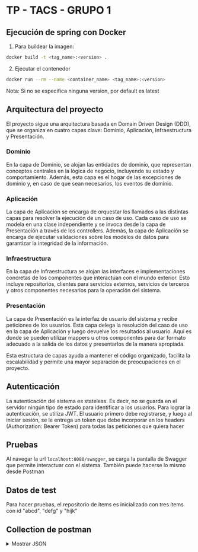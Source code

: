 # TP - TACS - GRUPO 1

## Ejecución de spring con Docker

1) Para buildear la imagen:
```bash
docker build -t <tag_name>:<version> .
```

2) Ejecutar el contenedor
```bash
docker run --rm --name <container_name> <tag_name>:<version>
```

Nota: Si no se especifica ninguna version, por default es latest

## Arquitectura del proyecto
El proyecto sigue una arquitectura basada en Domain Driven Design (DDD), que se organiza en cuatro capas clave: Dominio, Aplicación, Infraestructura y Presentación.

### Dominio
En la capa de Dominio, se alojan las entidades de dominio, que representan conceptos centrales en la lógica de negocio, incluyendo su estado y comportamiento. Además, esta capa es el hogar de las excepciones de dominio y, en caso de que sean necesarios, los eventos de dominio.

### Aplicación
La capa de Aplicación se encarga de orquestar los llamados a las distintas capas para resolver la ejecución de un caso de uso. Cada caso de uso se modela en una clase independiente y se invoca desde la capa de Presentación a través de los controllers. Además, la capa de Aplicación se encarga de ejecutar validaciones sobre los modelos de datos para garantizar la integridad de la información.

### Infraestructura
En la capa de Infraestructura se alojan las interfaces e implementaciones concretas de los componentes que interactúan con el mundo exterior. Esto incluye repositorios, clientes para servicios externos, servicios de terceros y otros componentes necesarios para la operación del sistema.

### Presentación
La capa de Presentación es la interfaz de usuario del sistema y recibe peticiones de los usuarios. Esta capa delega la resolución del caso de uso en la capa de Aplicación y luego devuelve los resultados al usuario. Aquí es donde se pueden utilizar mappers u otros componentes para dar formato adecuado a la salida de los datos y presentarlos de la manera apropiada.

Esta estructura de capas ayuda a mantener el código organizado, facilita la escalabilidad y permite una mayor separación de preocupaciones en el proyecto.

## Autenticación
La autenticación del sistema es stateless. Es decir, no se guarda en el servidor ningún tipo de estado para identificar a los usuarios. 
Para lograr la autenticación, se utiliza JWT. El usuario primero debe registrarse, y luego al iniciar sesión, se le entrega un token que debe incorporar en los headers (Authorization: Bearer Token) para todas las peticiones que quiera hacer

## Pruebas
Al navegar la url `localhost:8080/swagger`, se carga la pantalla de Swagger que permite interactuar con el sistema. También puede hacerse lo mismo desde Postman

## Datos de test
Para hacer pruebas, el repositorio de items es inicializado con tres items con id "abcd", "defg" y "hijk"

## Collection de postman
<details>
<summary>Mostrar JSON</summary>

```json
{
	"info": {
		"_postman_id": "e1e58114-569c-41c5-bcec-c1399d73b80c",
		"name": "tp tacs",
		"schema": "https://schema.getpostman.com/json/collection/v2.1.0/collection.json",
		"_exporter_id": "16278070"
	},
	"item": [
		{
			"name": "create user",
			"request": {
				"method": "POST",
				"header": [],
				"body": {
					"mode": "raw",
					"raw": "{\r\n    \"userName\": \"Homero\",\r\n    \"password\": \"CalleFalsa123\",\r\n    \"rol\": \"BASIC\",\r\n    \"email\": \"homeroo@gmail.comm\"\r\n}",
					"options": {
						"raw": {
							"language": "json"
						}
					}
				},
				"url": {
					"raw": "http://localhost:8080/api/users",
					"protocol": "http",
					"host": [
						"localhost"
					],
					"port": "8080",
					"path": [
						"api",
						"users"
					]
				}
			},
			"response": []
		},
		{
			"name": "login user",
			"request": {
				"method": "POST",
				"header": [],
				"body": {
					"mode": "raw",
					"raw": "{\r\n    \"userName\": \"Homero\",\r\n    \"password\": \"CalleFalsa123\"\r\n}",
					"options": {
						"raw": {
							"language": "json"
						}
					}
				},
				"url": {
					"raw": "http://localhost:8080/api/users/login",
					"protocol": "http",
					"host": [
						"localhost"
					],
					"port": "8080",
					"path": [
						"api",
						"users",
						"login"
					]
				}
			},
			"response": []
		},
		{
			"name": "create order",
			"request": {
				"method": "POST",
				"header": [
					{
						"key": "Authorization",
						"value": "Bearer eyJhbGciOiJIUzI1NiJ9.eyJzdWIiOiJjdXJpZSIsInVzZXJJZCI6IjUyZWRlZDBjLTFhOWQtNDQ1MS1hZGNkLTIyNjJhMTcxNjEyMyIsInJvbCI6IkJBU0lDIiwiaWF0IjoxNjkzOTQ1ODE3LCJleHAiOjE2OTM5NTMwMTd9.8rv2ABLc9hAbDT6K6rhhaL2P_19D9eMQip-KPTZg6fc",
						"type": "text"
					}
				],
				"body": {
					"mode": "raw",
					"raw": "{\r\n    \"userId\": \"2\",\r\n    \"items\": [\r\n        {\r\n            \"id\": \"abcd\",\r\n            \"quantity\": 5\r\n        }\r\n    ]\r\n}",
					"options": {
						"raw": {
							"language": "json"
						}
					}
				},
				"url": {
					"raw": "http://localhost:8080/api/orders",
					"protocol": "http",
					"host": [
						"localhost"
					],
					"port": "8080",
					"path": [
						"api",
						"orders"
					]
				}
			},
			"response": []
		},
		{
			"name": "add item to order",
			"request": {
				"method": "POST",
				"header": [
					{
						"key": "Authorization",
						"value": "Bearer eyJhbGciOiJIUzI1NiJ9.eyJzdWIiOiJjdXJpZSIsInVzZXJJZCI6IjUyZWRlZDBjLTFhOWQtNDQ1MS1hZGNkLTIyNjJhMTcxNjEyMyIsInJvbCI6IkJBU0lDIiwiaWF0IjoxNjkzOTQ1ODE3LCJleHAiOjE2OTM5NTMwMTd9.8rv2ABLc9hAbDT6K6rhhaL2P_19D9eMQip-KPTZg6fc",
						"type": "text"
					}
				],
				"body": {
					"mode": "raw",
					"raw": "{\r\n    \"id\": \"abcd\",\r\n    \"quantity\": 5\r\n}",
					"options": {
						"raw": {
							"language": "json"
						}
					}
				},
				"url": {
					"raw": "http://localhost:8080/api/orders/18d08ba1-3a87-48eb-97eb-91805d833d99/items",
					"protocol": "http",
					"host": [
						"localhost"
					],
					"port": "8080",
					"path": [
						"api",
						"orders",
						"18d08ba1-3a87-48eb-97eb-91805d833d99",
						"items"
					]
				}
			},
			"response": []
		},
		{
			"name": "close order",
			"request": {
				"method": "PATCH",
				"header": [
					{
						"key": "Authorization",
						"value": "Bearer eyJhbGciOiJIUzI1NiJ9.eyJzdWIiOiJIb21lcm8iLCJ1c2VySWQiOiJmNDY4NjYzZS01OWE3LTQ1YjctOGQwYy0yNTdjNTg1MzRiN2MiLCJyb2wiOiJCQVNJQyIsImlhdCI6MTY5Mzk0NjM1NSwiZXhwIjoxNjkzOTUzNTU1fQ.kYThqIVvTciHYIU-cEZpDtQ9V-hzmPTlfORjG7Q4ECA",
						"type": "text"
					}
				],
				"body": {
					"mode": "raw",
					"raw": "{\r\n    \"id\": \"abcd\",\r\n    \"quantity\": 5\r\n}",
					"options": {
						"raw": {
							"language": "json"
						}
					}
				},
				"url": {
					"raw": "http://localhost:8080/api/orders/0b2dc9b8-6c02-4240-8ee5-2bfed18a25ab",
					"protocol": "http",
					"host": [
						"localhost"
					],
					"port": "8080",
					"path": [
						"api",
						"orders",
						"0b2dc9b8-6c02-4240-8ee5-2bfed18a25ab"
					]
				}
			},
			"response": []
		},
		{
			"name": "get items from order",
			"protocolProfileBehavior": {
				"disableBodyPruning": true
			},
			"request": {
				"method": "GET",
				"header": [
					{
						"key": "Authorization",
						"value": "Bearer eyJhbGciOiJIUzI1NiJ9.eyJzdWIiOiJjdXJpZSIsInVzZXJJZCI6IjUyZWRlZDBjLTFhOWQtNDQ1MS1hZGNkLTIyNjJhMTcxNjEyMyIsInJvbCI6IkJBU0lDIiwiaWF0IjoxNjkzOTQ1ODE3LCJleHAiOjE2OTM5NTMwMTd9.8rv2ABLc9hAbDT6K6rhhaL2P_19D9eMQip-KPTZg6fc",
						"type": "text"
					}
				],
				"body": {
					"mode": "raw",
					"raw": "{\r\n    \"id\": \"abcd\",\r\n    \"quantity\": 5\r\n}",
					"options": {
						"raw": {
							"language": "json"
						}
					}
				},
				"url": {
					"raw": "http://localhost:8080/api/orders/18d08ba1-3a87-48eb-97eb-91805d833d99/items",
					"protocol": "http",
					"host": [
						"localhost"
					],
					"port": "8080",
					"path": [
						"api",
						"orders",
						"18d08ba1-3a87-48eb-97eb-91805d833d99",
						"items"
					]
				}
			},
			"response": []
		},
		{
			"name": "add element to item",
			"request": {
				"method": "PATCH",
				"header": [
					{
						"key": "Authorization",
						"value": "Bearer eyJhbGciOiJIUzI1NiJ9.eyJzdWIiOiJjdXJpZSIsInVzZXJJZCI6ImFiYmQwNjJjLTVjNDgtNDYxMi1iZjVjLWI2NTc3YzIzMjU2MyIsInJvbCI6IkJBU0lDIiwiaWF0IjoxNjkzODgyOTU2LCJleHAiOjE2OTM4OTAxNTZ9.9S0kwUL0y3whwWdSt6saFZpv70N3bdRirprJ-XBMV6o",
						"type": "text"
					}
				],
				"body": {
					"mode": "raw",
					"raw": "\r\n55\r\n",
					"options": {
						"raw": {
							"language": "json"
						}
					}
				},
				"url": {
					"raw": "http://localhost:8080/api/orders/3398245a-856f-460c-89eb-75c4b468653b/items/abcd",
					"protocol": "http",
					"host": [
						"localhost"
					],
					"port": "8080",
					"path": [
						"api",
						"orders",
						"3398245a-856f-460c-89eb-75c4b468653b",
						"items",
						"abcd"
					]
				}
			},
			"response": []
		},
		{
			"name": "delete item from order",
			"request": {
				"method": "DELETE",
				"header": [
					{
						"key": "Authorization",
						"value": "Bearer eyJhbGciOiJIUzI1NiJ9.eyJzdWIiOiJIb21lcm8iLCJ1c2VySWQiOiJmNDY4NjYzZS01OWE3LTQ1YjctOGQwYy0yNTdjNTg1MzRiN2MiLCJyb2wiOiJCQVNJQyIsImlhdCI6MTY5Mzk0NjM1NSwiZXhwIjoxNjkzOTUzNTU1fQ.kYThqIVvTciHYIU-cEZpDtQ9V-hzmPTlfORjG7Q4ECA",
						"type": "text"
					}
				],
				"body": {
					"mode": "raw",
					"raw": "{\r\n    \"quantity\": 55\r\n}",
					"options": {
						"raw": {
							"language": "json"
						}
					}
				},
				"url": {
					"raw": "http://localhost:8080/api/orders/562fc81e-5407-497c-91ac-e87eea9c4982/items/abcd",
					"protocol": "http",
					"host": [
						"localhost"
					],
					"port": "8080",
					"path": [
						"api",
						"orders",
						"562fc81e-5407-497c-91ac-e87eea9c4982",
						"items",
						"abcd"
					]
				}
			},
			"response": []
		},
		{
			"name": "get items order",
			"protocolProfileBehavior": {
				"disabledSystemHeaders": {}
			},
			"request": {
				"method": "GET",
				"header": [
					{
						"key": "Authorization",
						"value": "Bearer eyJhbGciOiJIUzI1NiJ9.eyJzdWIiOiJIb21lcm8iLCJ1c2VySWQiOiJmNDY4NjYzZS01OWE3LTQ1YjctOGQwYy0yNTdjNTg1MzRiN2MiLCJyb2wiOiJCQVNJQyIsImlhdCI6MTY5Mzk0NjM1NSwiZXhwIjoxNjkzOTUzNTU1fQ.kYThqIVvTciHYIU-cEZpDtQ9V-hzmPTlfORjG7Q4ECA",
						"type": "text"
					}
				],
				"url": {
					"raw": "http://localhost:8080/api/orders/562fc81e-5407-497c-91ac-e87eea9c4982/items",
					"protocol": "http",
					"host": [
						"localhost"
					],
					"port": "8080",
					"path": [
						"api",
						"orders",
						"562fc81e-5407-497c-91ac-e87eea9c4982",
						"items"
					]
				}
			},
			"response": []
		},
		{
			"name": "analytics - users",
			"protocolProfileBehavior": {
				"disabledSystemHeaders": {}
			},
			"request": {
				"method": "GET",
				"header": [
					{
						"key": "Authorization",
						"value": "Bearer eyJhbGciOiJIUzI1NiJ9.eyJzdWIiOiJIb21lcm8iLCJ1c2VySWQiOiJmNDY4NjYzZS01OWE3LTQ1YjctOGQwYy0yNTdjNTg1MzRiN2MiLCJyb2wiOiJCQVNJQyIsImlhdCI6MTY5Mzk0NjM1NSwiZXhwIjoxNjkzOTUzNTU1fQ.kYThqIVvTciHYIU-cEZpDtQ9V-hzmPTlfORjG7Q4ECA",
						"type": "text"
					}
				],
				"url": {
					"raw": "http://localhost:8080/api/analytics/orders",
					"protocol": "http",
					"host": [
						"localhost"
					],
					"port": "8080",
					"path": [
						"api",
						"analytics",
						"orders"
					]
				}
			},
			"response": []
		},
		{
			"name": "analytics - get total orders",
			"protocolProfileBehavior": {
				"disabledSystemHeaders": {}
			},
			"request": {
				"method": "GET",
				"header": [
					{
						"key": "Authorization",
						"value": "Bearer eyJhbGciOiJIUzI1NiJ9.eyJzdWIiOiJIb21lcm8iLCJ1c2VySWQiOiJmNDY4NjYzZS01OWE3LTQ1YjctOGQwYy0yNTdjNTg1MzRiN2MiLCJyb2wiOiJCQVNJQyIsImlhdCI6MTY5Mzk0NjM1NSwiZXhwIjoxNjkzOTUzNTU1fQ.kYThqIVvTciHYIU-cEZpDtQ9V-hzmPTlfORjG7Q4ECA",
						"type": "text"
					}
				],
				"url": {
					"raw": "http://localhost:8080/api/analytics/users",
					"protocol": "http",
					"host": [
						"localhost"
					],
					"port": "8080",
					"path": [
						"api",
						"analytics",
						"users"
					]
				}
			},
			"response": []
		}
	]
}
</details>
```

